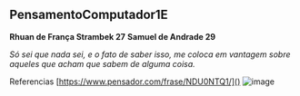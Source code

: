 ## PensamentoComputador1E
**Rhuan de França Strambek 27** **Samuel de Andrade 29**

 *Só sei que nada sei, e o fato de saber isso, me coloca em vantagem sobre aqueles que acham que sabem de alguma coisa.*
 
 Referencias [https://www.pensador.com/frase/NDU0NTQ1/]() ![image](https://user-images.githubusercontent.com/107077274/177416195-b4f0830a-6a13-449d-97f5-8cf28d1fa266.png)
